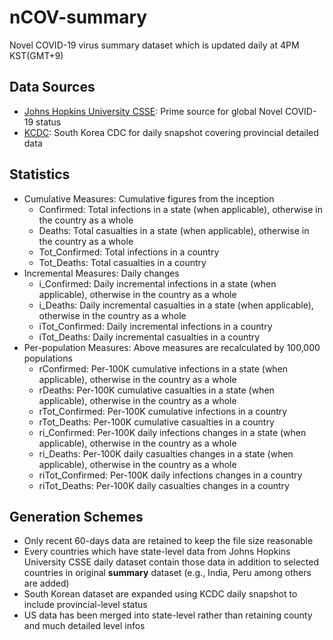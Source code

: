 # nCOV-summary
Novel COVID-19 virus summary dataset which is updated daily at 4PM KST(GMT+9)

## Data Sources
* [Johns Hopkins University CSSE](https://github.com/CSSEGISandData/COVID-19): Prime source for global Novel COVID-19 status
* [KCDC](http://ncov.mohw.go.kr): South Korea CDC for daily snapshot covering provincial detailed data

## Statistics
* Cumulative Measures: Cumulative figures from the inception
  * Confirmed: Total infections in a state (when applicable), otherwise in the country as a whole
  * Deaths: Total casualties in a state (when applicable), otherwise in the country as a whole 
  * Tot_Confirmed: Total infections in a country
  * Tot_Deaths: Total casualties in a country
* Incremental Measures: Daily changes
  * i_Confirmed: Daily incremental infections in a state (when applicable), otherwise in the country as a whole
  * i_Deaths: Daily incremental casualties in a state (when applicable), otherwise in the country as a whole 
  * iTot_Confirmed: Daily incremental infections in a country
  * iTot_Deaths: Daily incremental casualties in a country
* Per-population Measures: Above measures are recalculated by 100,000 populations
  * rConfirmed: Per-100K cumulative infections in a state (when applicable), otherwise in the country as a whole
  * rDeaths: Per-100K cumulative casualties in a state (when applicable), otherwise in the country as a whole 
  * rTot_Confirmed: Per-100K cumulative infections in a country
  * rTot_Deaths: Per-100K cumulative casualties in a country
  * ri_Confirmed: Per-100K daily infections changes in a state (when applicable), otherwise in the country as a whole
  * ri_Deaths: Per-100K daily casualties changes  in a state (when applicable), otherwise in the country as a whole 
  * riTot_Confirmed: Per-100K daily infections changes in a country
  * riTot_Deaths: Per-100K daily casualties changes in a country

## Generation Schemes
* Only recent 60-days data are retained to keep the file size reasonable
* Every countries which have state-level data from Johns Hopkins University CSSE daily dataset contain those data in addition to selected countries in original **summary** dataset (e.g., India, Peru among others are added)
* South Korean dataset are expanded using KCDC daily snapshot to include provincial-level status
* US data has been merged into state-level rather than retaining county and much detailed level infos
